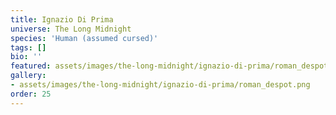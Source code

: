 ```yaml
---
title: Ignazio Di Prima
universe: The Long Midnight
species: 'Human (assumed cursed)'
tags: []
bio: ''
featured: assets/images/the-long-midnight/ignazio-di-prima/roman_despot.png
gallery:
- assets/images/the-long-midnight/ignazio-di-prima/roman_despot.png
order: 25
---
```

